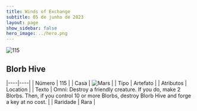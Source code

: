 ```yaml
---
title: Winds of Exchange
subtitle: 05 de junho de 2023
layout: page
show_sidebar: false
hero_image: ../hero.png
---
```


![115](https://mastervault-storage-prod.s3.amazonaws.com/media/card_front/en/600_115_221a953e1186_en.png)


## Blorb Hive

|----|----|
| Número | 115 |
| Casa | ![Mars](https://archonarcana.com/images/thumb/d/de/Mars.png/22px-Mars.png "Marte") |
| Tipo | Artefato |
| Atributos | Location |
| Texto | Omni: Destroy a friendly creature. If you do, make 2 Blorbs. Then, if you control 10 or more Blorbs, destroy Blorb Hive and forge a key at no cost. |
| Raridade | Rara |
